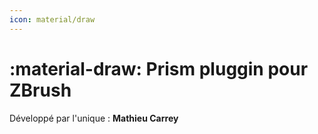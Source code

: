 ```yaml
---
icon: material/draw
---
```


# :material-draw: Prism pluggin pour ZBrush

Développé par l'unique : **Mathieu Carrey**